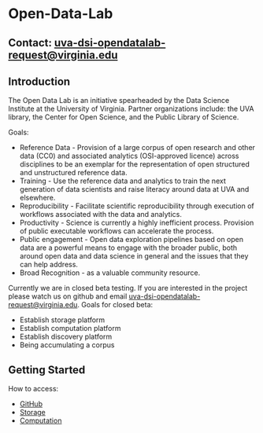 # Open-Data-Lab

## Contact: uva-dsi-opendatalab-request@virginia.edu

## Introduction
The Open Data Lab is an initiative spearheaded by the Data Science Institute at the University of Virginia. Partner organizations include: the UVA library, the Center for Open Science, and the Public Library of Science. 

Goals:
* Reference Data - Provision of a large corpus of open research and other data (CC0) and associated analytics (OSI-approved licence) across disciplines to be an exemplar for the representation of open structured and unstructured reference data.
* Training - Use the reference data and analytics to train the next generation of data scientists and raise literacy around data at UVA and elsewhere.
* Reproducibility - Facilitate scientific reproducibility through execution of workflows associated with the data and analytics.
* Productivity - Science is currently a highly inefficient process. Provision of public executable workflows can accelerate the process.
* Public engagement - Open data exploration pipelines based on open data are a powerful means to engage with the broader public, both around open data and data science in general and the issues that they can help address.
* Broad Recognition - as a valuable community resource.

Currently we are in closed beta testing. If you are interested in the project please watch us on github and email uva-dsi-opendatalab-request@virginia.edu.
Goals for closed beta:
* Establish storage platform
* Establish computation platform
* Establish discovery platform
* Being accumulating a corpus

## Getting Started


How to access:
* [GitHub](documentation/GitHub_getting_a_repo.md)
* [Storage](documentation/S3_uploading_datasets.md)
* [Computation](documentation/EC2_request_cloud_computing.md)

